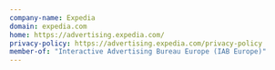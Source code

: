 ```yaml
---
company-name: Expedia
domain: expedia.com
home: https://advertising.expedia.com/
privacy-policy: https://advertising.expedia.com/privacy-policy
member-of: "Interactive Advertising Bureau Europe (IAB Europe)"
---
```




